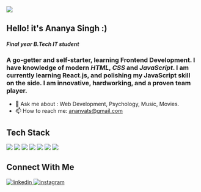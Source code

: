 <img src="https://github.com/ananyasingghh/ananyasingghh/blob/main/header_image.png">

## Hello! it's Ananya Singh :) 
#### *Final year B.Tech IT student*
### A go-getter and self-starter, learning Frontend Development. I have knowledge of modern *HTML*, *CSS* and *JavaScript*. I am currently learning React.js, and polishing my JavaScript skill on the side. I am innovative, hardworking, and a proven team player.

- 💬 Ask me about : Web Development, Psychology, Music, Movies.
- 📫 How to reach me: ananvats@gmail.com

## Tech Stack
<p align="left"> <img src="https://img.shields.io/badge/HTML-239120?style=for-the-badge&logo=html5&logoColor=white"/> <img src="https://img.shields.io/badge/CSS-239120?&style=for-the-badge&logo=css3&logoColor=white"/> <img src="https://img.shields.io/badge/JavaScript-F7DF1E?style=for-the-badge&logo=javascript&logoColor=black"/> <img src="https://img.shields.io/badge/React-20232A?style=for-the-badge&logo=react&logoColor=61DAFB"/> <img src="https://img.shields.io/badge/Bootstrap-563D7C?style=for-the-badge&logo=bootstrap&logoColor=white"/> <img src="https://img.shields.io/badge/Java-3776AB?style=for-the-badge&logo=Java&logoColor=white"/> <img src="https://img.shields.io/badge/Netlify-00C7B7?style=for-the-badge&logo=netlify&logoColor=white"/>
</p>

## Connect With Me
<a href="https://www.linkedin.com/in/ananyasingghh/" target="_blank">
<img src=https://img.shields.io/badge/linkedin-%231E77B5.svg?&style=for-the-badge&logo=linkedin&logoColor=white alt=linkedin style="margin-bottom: 5px;" />
</a>
<a href="https://www.instagram.com/ananyaasingghh/" target="_blank">
<img src=https://img.shields.io/badge/instagram-%23000000.svg?&style=for-the-badge&logo=instagram&logoColor=white alt=instagram style="margin-bottom: 5px;" />
</a>
